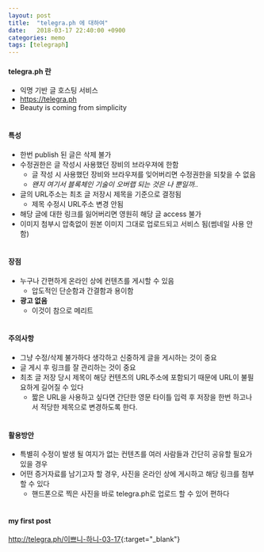 ```yaml
---
layout: post
title:  "telegra.ph 에 대하여"
date:   2018-03-17 22:40:00 +0900
categories: memo
tags: [telegraph]
---
```

#### telegra.ph 란
* 익명 기반 글 호스팅 서비스
* https://telegra.ph
* Beauty is coming from simplicity
<br><br>

#### 특성
* 한번 publish 된 글은 삭제 불가
* 수정권한은 글 작성시 사용했던 장비의 브라우져에 한함
  * 글 작성 시 사용했던 장비와 브라우져를 잊어버리면 수정권한을 되찾을 수 없음
  * *왠지 여기서 블록체인 기술이 오버랩 되는 것은 나 뿐일까..*
* 글의 URL주소는 최초 글 저장시 제목을 기준으로 결정됨
  * 제목 수정시 URL주소 변경 안됨
* 해당 글에 대한 링크를 잃어버리면 영원히 해당 글 access 불가
* 이미지 첨부시 압축없이 원본 이미지 그대로 업로드되고 서비스 됨(썸네일 사용 안함)
<br><br>

#### 장점
* 누구나 간편하게 온라인 상에 컨텐츠를 게시할 수 있음
  * 압도적인 단순함과 간결함과 용이함
* **광고 없음**
  * 이것이 참으로 메리트
<br><br>

#### 주의사항
* 그냥 수정/삭제 불가하다 생각하고 신중하게 글을 게시하는 것이 중요
* 글 게시 후 링크를 잘 관리하는 것이 중요
* 최초 글 저장 당시 제목이 해당 컨텐츠의 URL주소에 포함되기 때문에 URL이 불필요하게 길어질 수 있다
  * 짧은 URL을 사용하고 싶다면 간단한 영문 타이틀 입력 후 저장을 한번 하고나서 적당한 제목으로 변경하도록 한다.
<br><br>


#### 활용방안
* 특별히 수정이 발생 될 여지가 없는 컨텐츠를 여러 사람들과 간단히 공유할 필요가 있을 경우
* 어떤 증거자료를 남기고자 할 경우, 사진을 온라인 상에 게시하고 해당 링크를 첨부할 수 있다
  * 핸드폰으로 찍은 사진을 바로 telegra.ph로 업로드 할 수 있어 편하다
<br><br>


#### my first post
<http://telegra.ph/이쁘니-하니-03-17>{:target="_blank"}
